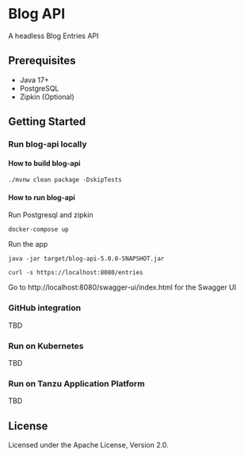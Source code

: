 # Blog API

A headless Blog Entries API

## Prerequisites

* Java 17+
* PostgreSQL
* Zipkin (Optional)

## Getting Started

### Run blog-api locally

#### How to build blog-api

```
./mvnw clean package -DskipTests
```

#### How to run blog-api

Run Postgresql and zipkin

```
docker-compose up
```

Run the app

```
java -jar target/blog-api-5.0.0-SNAPSHOT.jar 
```

```
curl -s https://localhost:8080/entries
```

Go to http://localhost:8080/swagger-ui/index.html for the Swagger UI

### GitHub integration

TBD

### Run on Kubernetes

TBD

### Run on Tanzu Application Platform

TBD

## License

Licensed under the Apache License, Version 2.0.
